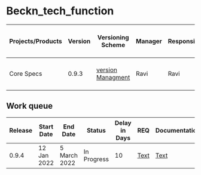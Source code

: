 # Beckn_tech_function

|Projects/Products|Version|Versioning Scheme|Manager|Responsible|Accountable|Consulted|Informed|Last update|Last updated date|Next upcoming release date
|-----------------|-------|-----------------|-------|-----------|-----------|---------|--------|-----------|-----------------|--------------------------
|Core Specs|0.9.3|[version Managment](https://docs.google.com/document/d/1cEJ2T0snNeH1DNGA1kgGo5elZKMqyLbcuUSEJzd-v6s/edit#heading=h.flgb289kk8d5)|Ravi|Ravi|Core working group|Open Community|General Public|Updated Release History Table|11 Jan 2022|15/02/2022

## Work queue
|Release|Start Date|End Date|Status|Delay in Days|REQ|Documentation|Code|Logs
|-------|----------|--------|------|-------------|---|-------------|----|----
|0.9.4|12 Jan 2022|5 March 2022|In Progress|10|[Text](link)|[Text](link)|[Text](link)|[Text](link)

